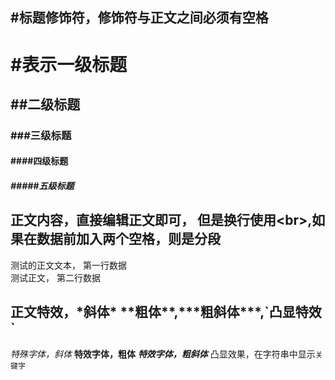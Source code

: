 ## #标题修饰符，修饰符与正文之间必须有空格

# #表示一级标题
## ##二级标题
### ###三级标题
#### ####四级标题
##### #####五级标题

## 正文内容，直接编辑正文即可， 但是换行使用\<br\>,如果在数据前加入两个空格，则是分段
     
测试的正文文本，  第一行数据<br>
测试正文， 第二行数据

## 正文特效，\*斜体\* \*\*粗体\*\*,\*\*\*粗斜体\*\*\*,\`凸显特效\`

  *特殊字体，斜体*
  **特效字体，粗体**
  ***特效字体，粗斜体***
  凸显效果，在字符串中显示`关键字`

